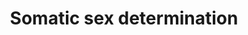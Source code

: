 ---
annotations:
- id: PW:0000003
  parent: signaling pathway
  type: Pathway Ontology
  value: signaling pathway
- id: DOID:1923
  type: Disease Ontology
  value: disorder of sexual development
authors:
- JenG
- Fehrhart
- Eweitz
description: This pathway describes the sex determination in a fetus.  For the male
  development the SRY gene plays an important role, leading to the SOX9 expression
  which will then stimulate AMH expression and testis development. In adults DMRT1
  and SOX9 inhibit the FOXL2 gene, maintaining the male sex determination.  For the
  female development the WNT4 and RSPO1 signaling pathways lead to beta-catenin accumulation
  which inhibits SOX9 and the development of ovaries. In adults, Foxl2 repress Sox9
  expression to maintain ovarian identity.
last-edited: 2021-05-07
ndex: b6c7699b-8b6d-11eb-9e72-0ac135e8bacf
organisms:
- Homo sapiens
redirect_from:
- /index.php/Pathway:WP4814
- /instance/WP4814
- /instance/WP4814_rr116554
revision: r116554
schema-jsonld:
- '@context': https://schema.org/
  '@id': https://wikipathways.github.io/pathways/WP4814.html
  '@type': Dataset
  creator:
    '@type': Organization
    name: WikiPathways
  description: This pathway describes the sex determination in a fetus.  For the male
    development the SRY gene plays an important role, leading to the SOX9 expression
    which will then stimulate AMH expression and testis development. In adults DMRT1
    and SOX9 inhibit the FOXL2 gene, maintaining the male sex determination.  For
    the female development the WNT4 and RSPO1 signaling pathways lead to beta-catenin
    accumulation which inhibits SOX9 and the development of ovaries. In adults, Foxl2
    repress Sox9 expression to maintain ovarian identity.
  keywords:
  - AMH
  - DHH
  - DMRT1
  - FGF9
  - FOXL2
  - GATA4
  - NR5A1
  - PTGDS
  - RSPO1
  - SOX8
  - SOX9
  - SRY
  - WNT4
  - WT1
  license: CC0
  name: Somatic sex determination
seo: CreativeWork
title: Somatic sex determination
wpid: WP4814
---